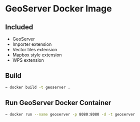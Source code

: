 # GeoServer Docker Image

## Included

- GeoServer
- Importer extension
- Vector tiles extension
- Mapbox style extension
- WPS extension

## Build
```sh
~ docker build -t geoserver .
```

## Run GeoServer Docker Container
```sh
~ docker run --name geoserver -p 8080:8080 -d -t geoserver
```